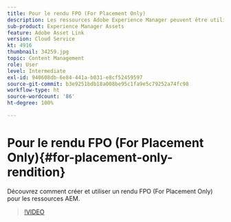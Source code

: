 ```yaml
---
title: Pour le rendu FPO (For Placement Only)
description: Les ressources Adobe Experience Manager peuvent être utilisées par les personnes chargées de la conception et de la création dans leurs applications de bureau Adobe Creative Cloud préférées. L’extension Adobe Asset Link pour Adobe Creative Cloud Enterprise étend la fonctionnalité de recherche et de navigation, de tri, de prévisualisation, de chargement de ressources, d’extraction, de modification, d’archivage et d’affichage des métadonnées des ressources AEM dans des outils de Creative Cloud tels qu’Adobe Photoshop, InDesign et Illustrator.
sub-product: Experience Manager Assets
feature: Adobe Asset Link
version: Cloud Service
kt: 4916
thumbnail: 34259.jpg
topic: Content Management
role: User
level: Intermediate
exl-id: 940608db-6e84-441a-b031-e8cf52459597
source-git-commit: b3e9251bdb18a008be95c1fa9e5c79252a74fc98
workflow-type: ht
source-wordcount: '86'
ht-degree: 100%

---
```


# Pour le rendu FPO (For Placement Only){#for-placement-only-rendition}

Découvrez comment créer et utiliser un rendu FPO (For Placement Only) pour les ressources AEM.

>[!VIDEO](https://video.tv.adobe.com/v/34259?quality=12&learn=on)
